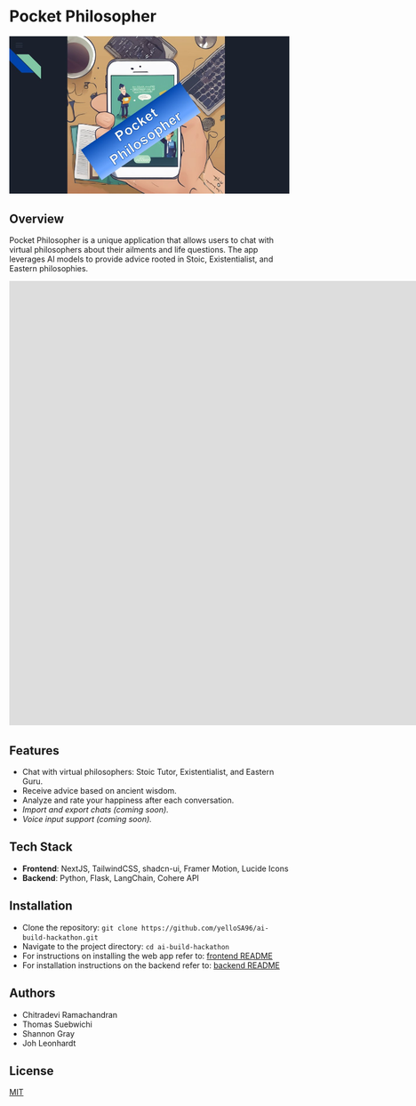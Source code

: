 # Pocket Philosopher

![Project Image](Pocket_Philosopher.jpg)

## Overview

Pocket Philosopher is a unique application that allows users to chat with virtual philosophers about their ailments and life questions. The app leverages AI models to provide advice rooted in Stoic, Existentialist, and Eastern philosophies.

<iframe width="1905" height="799" src="https://www.youtube.com/embed/G57W2IP7FFc" title="Pocket Philosopher" frameborder="0" allow="accelerometer; autoplay; clipboard-write; encrypted-media; gyroscope; picture-in-picture; web-share" referrerpolicy="strict-origin-when-cross-origin" allowfullscreen></iframe>

## Features

- Chat with virtual philosophers: Stoic Tutor, Existentialist, and Eastern Guru.
- Receive advice based on ancient wisdom.
- Analyze and rate your happiness after each conversation.
- *Import and export chats (coming soon).*
- *Voice input support (coming soon).*

## Tech Stack

- **Frontend**: NextJS, TailwindCSS, shadcn-ui, Framer Motion, Lucide Icons
- **Backend**: Python, Flask, LangChain, Cohere API

## Installation

- Clone the repository: `git clone https://github.com/yelloSA96/ai-build-hackathon.git`
- Navigate to the project directory: `cd ai-build-hackathon`
- For instructions on installing the web app refer to: [frontend README](frontend/README.md)
- For installation instructions on the backend refer to: [backend README](backend/README.md)

## Authors
 - Chitradevi Ramachandran
 - Thomas Suebwichi
 - Shannon Gray
 - Joh Leonhardt

## License

[MIT](LICENSE)


